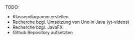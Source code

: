 TODO:
- Klassendiagramm erstellen
- Recherche bzgl. Umsetzung von Uno in Java (yt-videos)
- Recherche bzgl. JavaFX
- Github Repository aufsetzten